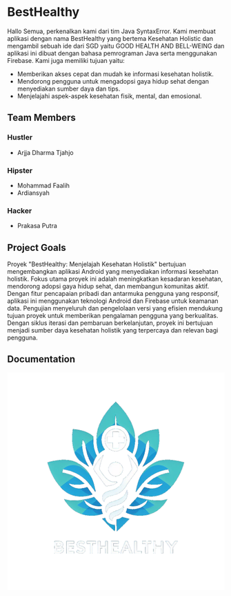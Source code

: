 # BestHealthy

Hallo Semua, perkenalkan kami dari tim Java SyntaxError. Kami membuat aplikasi dengan nama BestHealthy yang bertema Kesehatan Holistic dan mengambil sebuah ide dari SGD yaitu GOOD HEALTH AND BELL-WEING dan aplikasi ini dibuat dengan bahasa pemrograman Java serta menggunakan Firebase. Kami juga memiliki tujuan yaitu: 
   - Memberikan akses cepat dan mudah ke informasi kesehatan holistik.
   - Mendorong pengguna untuk mengadopsi gaya hidup sehat dengan menyediakan sumber daya dan tips.
   - Menjelajahi aspek-aspek kesehatan fisik, mental, dan emosional.

## Team Members

### Hustler
 - Arjja Dharma Tjahjo

### Hipster
 - Mohammad Faalih
 - Ardiansyah

### Hacker
 - Prakasa Putra

## Project Goals

Proyek "BestHealthy: Menjelajah Kesehatan Holistik" bertujuan mengembangkan aplikasi Android yang menyediakan informasi kesehatan holistik. Fokus utama proyek ini adalah meningkatkan kesadaran kesehatan, mendorong adopsi gaya hidup sehat, dan membangun komunitas aktif. Dengan fitur pencapaian pribadi dan antarmuka pengguna yang responsif, aplikasi ini menggunakan teknologi Android dan Firebase untuk keamanan data. Pengujian menyeluruh dan pengelolaan versi yang efisien mendukung tujuan proyek untuk memberikan pengalaman pengguna yang berkualitas. Dengan siklus iterasi dan pembaruan berkelanjutan, proyek ini bertujuan menjadi sumber daya kesehatan holistik yang terpercaya dan relevan bagi pengguna.

## Documentation
![Logo Project](https://raw.githubusercontent.com/MrTamfanX/BestHealthy/main/ic_logo_3.png)
